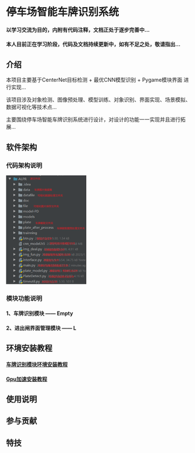 # 停车场智能车牌识别系统

#### 以学习交流为目的，内附有代码注释，文档正处于逐步完善中...

#### 本人目前正在学习阶段，代码及文档持续更新中，如有不足之处，敬请指出...

## 介绍

本项目主要基于CenterNet目标检测 + 最优CNN模型识别 + Pygame模块界面 进行实现...

该项目涉及对象检测、图像预处理、模型训练、对象识别、界面实现、场景模拟、数据可视化等技术点...

主要围绕停车场智能车牌识别系统进行设计，对设计的功能一一实现并且进行拓展...

## 软件架构
### 代码架构说明
![代码架构说明](%E4%BB%A3%E7%A0%81%E6%96%87%E4%BB%B6%E5%A4%B9(1).png)

### 模块功能说明
#### 1、车牌识别模块    ——    Empty

#### 2、进出闸界面管理模块    ——    L

## 环境安装教程

#### [车牌识别模块环境安装教程](http://)

#### [Gpu加速安装教程](http://)

## 使用说明


## 参与贡献


## 特技
